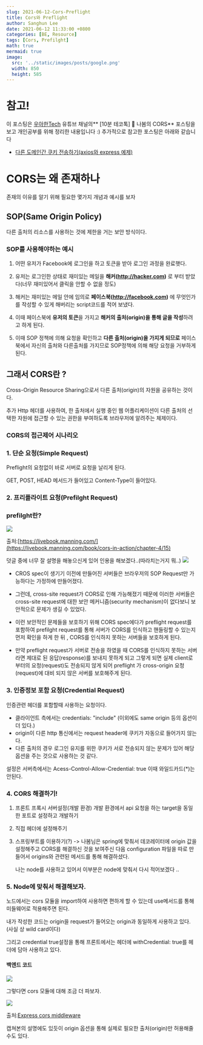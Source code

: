 ```yaml
---
slug: 2021-06-12-Cors-Preflight
title: Cors와 Preflight
author: Sanghun Lee
date: 2021-06-12 11:33:00 +0800
categories: [BE, Resource]
tags: [Cors, Prefilght]
math: true
mermaid: true
image:
  src: '../static/images/posts/google.png'
  width: 850
  height: 585
---
```


# <span>참고!</span>

이 포스팅은 <a href ="https://www.youtube.com/watch?v=-2TgkKYmJt4">우아한Tech</a> 유튜브 채널의** [10분 테코톡] 🌳 나봄의 CORS** 포스팅을 보고 개인공부를 위해 정리한 내용입니다 :)
추가적으로 참고한 포스팅은 아래와 같습니다

- [다른 도메인간 쿠키 전송하기(axios와 express 예제)
  ](https://www.zerocho.com/category/NodeJS/post/5e9bf5b18dcb9c001f36b275)

# CORS는 왜 존재하나

존재의 이유를 알기 위해 필요한 몇가지 개념과 예시를 보자

## SOP(Same Origin Policy)

다른 출처의 리소스를 사용하는 것에 제한을 거는 보안 방식이다.

### SOP를 사용해야하는 예시

1. 어떤 유저가 Facebook에 로그인을 하고 토큰을 받아 로그인 과정을 완료햇다.

2. 유저는 로그인한 상태로 재미있는 메일을 **해커(http://hacker.com)**
   로 부터 받았다(너무 재미있어서 클릭을 안할 수 없을 정도)

3. 해커는 재미있는 메일 안에 임의로 **페이스북(http://facebook.com)**
   에 무엇인가를 작성할 수 있게 해버리는 script코드를 적어 보냈다.

4. 이때 페이스북에 **유저의 토큰**을 가지고 **해커의 출처(origin)을 통해 글을 작성**하려고 하게 된다.

5. 이때 SOP 정책에 의해 요청을 확인하고 **다른 출처(origin)을 가지게 되므로** 페이스북에서 자신의 출처와 다른출처를 가지므로 SOP정책에 의해 해당 요청을 거부하게 된다.

## 그래서 CORS란 ?

Cross-Origin Resource Sharing으로서 다른 출처(origin)의 자원을 공유하는 것이다.

추가 Http 헤더를 사용하여, 한 출처에서 실행 중인 웹 어플리케이션이 다른 출처의 선택한 자원에 접근할 수 있는 권한을 부여하도록 브라우저에 알려주는 체제이다.

### CORS의 접근제어 시나리오

### 1. 단순 요청(Simple Request)

Preflight의 요청없이 바로 서버로 요청을 날리게 된다.

GET, POST, HEAD 메서드가 들어있고 Content-Type이 들어있다.

### 2. 프리플라이트 요청(Prefilght Request)

### prefilght란?

![](https://images.velog.io/images/cloudlee711/post/cf3dd9ed-372b-432e-9f5b-4ad8d7cd0cf2/image.png)

출처:[https://livebook.manning.com/](https://livebook.manning.com/book/cors-in-action/chapter-4/15)

덧글 중에 너무 잘 설명을 해놓으신게 있어 인용을 해보겠다..(따라치는거지 뭐..)
![](https://images.velog.io/images/cloudlee711/post/b0408967-b34e-45af-8f69-1a29e3e8bb3f/%E1%84%89%E1%85%B3%E1%84%8F%E1%85%B3%E1%84%85%E1%85%B5%E1%86%AB%E1%84%89%E1%85%A3%E1%86%BA%202021-06-12%20%E1%84%8B%E1%85%A9%E1%84%92%E1%85%AE%204.00.45.png)

- CROS spec이 생기기 이전에 만들어진 서버들은 브라우저의 SOP Request만 가능하다는 가정하에 만들어졌다.

- 그런데, cross-site request가 CORS로 인해 가능해졌기 때문에 이러한 서버들은 cross-site request에 대한 보안 메커니즘(security mechanism)이 없다보니 보안적으로 문제가 생길 수 있었다.

- 이런 보안적인 문제들을 보호하기 위해 CORS spec에다가 preflight request를 포함하여 prefilght request를 통해 서버가 CORS를 인식하고 핸들링할 수 있는지 먼저 확인을 하게 한 뒤 , CORS를 인식하지 못하는 서버들을 보호하게 된다.

- 만약 preflight request가 서버로 전송을 하였을 때 CORS를 인식하지 못하는 서버라면 제대로 된 응답(response)를 보내지 못하게 되고 그렇게 되면 실제 client로 부터의 요청(request)도 전송되지 않게 되어 preflight 가 cross-origin 요청(request)에 대비 되지 않은 서버를 보호해주게 된다.

### 3. 인증정보 포함 요청(Credential Request)

인증관련 헤더를 포함할때 사용하는 요청이다.

- 클라이언트 측에서는 credentials: "include" (이외에도 same origin 등의 옵션이 더 있다.)
- origin이 다른 http 통신에서는 request header에 쿠키가 자동으로 들어가지 않는다.
- 다른 출처의 경우 로그인 유지를 위한 쿠키가 서로 전송되지 않는 문제가 있어 해당 옵션을 주는 것으로 사용하는 것 같다.

설정은 서버측에서는 Acess-Control-Allow-Credential: true
이때 와일드카드(\*)는 안된다.

### 4. CORS 해결하기!

1. 프론트 프록시 서버설정(개발 환경)
   개발 환경에서 api 요청을 하는 target을 동일한 포트로 설정하고 개발하기
2. 직접 헤더에 설정해주기
3. 스프링부트를 이용하기(?)
   -> 나봄님은 spring에 맞춰서 데코레이터에 origin 값을 설정해주고 CORS를 해결하신 것을 보여주신 다음 configuration 파일을 따로 만들어서 origins와 관련된 메서드를 통해 해결하셨다.

   나는 node를 사용하고 있어서 이부분은 node에 맞춰서 다시 적어보겠다 ..

### 5. Node에 맞춰서 해결해보자.

노드에서는 cors 모듈을 import하여 사용하면 편하게 할 수 있는데 use메서드를 통해 미들웨어로 적용해주면 된다.

내가 작성한 코드는 origin을 request가 들어오는 origin과 동일하게 사용하고 있다.(사실 상 wild card이다)

그리고 credential true설정을 통해 프론트에서는 헤더에 withCredential: true를 헤더에 담아 사용하고 있다.

#### 백엔드 코드

![](https://images.velog.io/images/cloudlee711/post/0d56ee86-07e1-4550-8fb7-5a7575634c6b/%E1%84%89%E1%85%B3%E1%84%8F%E1%85%B3%E1%84%85%E1%85%B5%E1%86%AB%E1%84%89%E1%85%A3%E1%86%BA%202021-06-12%20%E1%84%8B%E1%85%A9%E1%84%92%E1%85%AE%204.38.51.png)

그렇다면 cors 모듈에 대해 조금 더 파보자.

![](https://images.velog.io/images/cloudlee711/post/e451a694-8ec7-4233-9129-fb1db3b95652/%E1%84%89%E1%85%B3%E1%84%8F%E1%85%B3%E1%84%85%E1%85%B5%E1%86%AB%E1%84%89%E1%85%A3%E1%86%BA%202021-06-12%20%E1%84%8B%E1%85%A9%E1%84%92%E1%85%AE%204.40.46.png)

출처:[Express cors middleware](http://expressjs.com/en/resources/middleware/cors.html)

캡쳐본의 설명에도 있듯이 origin 옵션을 통해 실제로 필요한 출처(origin)만 허용해줄 수도 있다.
